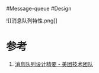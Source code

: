 #Message-queue  #Design 

![[消息队列特性.png]]


# 参考
1. [消息队列设计精要 - 美团技术团队](https://tech.meituan.com/2016/07/01/mq-design.html)